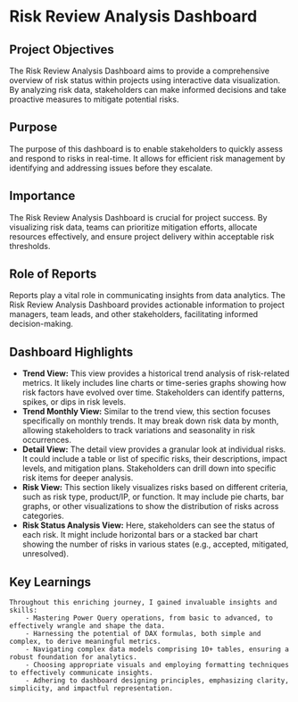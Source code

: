 # Risk Review Analysis Dashboard
## Project Objectives
The Risk Review Analysis Dashboard aims to provide a comprehensive overview of risk status within projects using interactive data visualization. By analyzing risk data, stakeholders can make informed decisions and take proactive measures to mitigate potential risks.

## Purpose
The purpose of this dashboard is to enable stakeholders to quickly assess and respond to risks in real-time. It allows for efficient risk management by identifying and addressing issues before they escalate.

## Importance
The Risk Review Analysis Dashboard is crucial for project success. By visualizing risk data, teams can prioritize mitigation efforts, allocate resources effectively, and ensure project delivery within acceptable risk thresholds.

## Role of Reports
Reports play a vital role in communicating insights from data analytics. The Risk Review Analysis Dashboard provides actionable information to project managers, team leads, and other stakeholders, facilitating informed decision-making.

## Dashboard Highlights
  - **Trend View:** This view provides a historical trend analysis of risk-related metrics. It likely includes line charts or time-series graphs showing how risk factors have evolved over time. Stakeholders can identify patterns, spikes, or dips in risk levels.
  - **Trend Monthly View:** Similar to the trend view, this section focuses specifically on monthly trends. It may break down risk data by month, allowing stakeholders to track variations and seasonality in risk occurrences.
  - **Detail View:** The detail view provides a granular look at individual risks. It could include a table or list of specific risks, their descriptions, impact levels, and mitigation plans. Stakeholders can drill down into specific risk items for deeper analysis.
  - **Risk View:** This section likely visualizes risks based on different criteria, such as risk type, product/IP, or function. It may include pie charts, bar graphs, or other visualizations to show the distribution of risks across categories.
  - **Risk Status Analysis View:** Here, stakeholders can see the status of each risk. It might include horizontal bars or a stacked bar chart showing the number of risks in various states (e.g., accepted, mitigated, unresolved).

## Key Learnings
    Throughout this enriching journey, I gained invaluable insights and skills:
        - Mastering Power Query operations, from basic to advanced, to effectively wrangle and shape the data.
        - Harnessing the potential of DAX formulas, both simple and complex, to derive meaningful metrics.
        - Navigating complex data models comprising 10+ tables, ensuring a robust foundation for analytics.
        - Choosing appropriate visuals and employing formatting techniques to effectively communicate insights.
        - Adhering to dashboard designing principles, emphasizing clarity, simplicity, and impactful representation.
